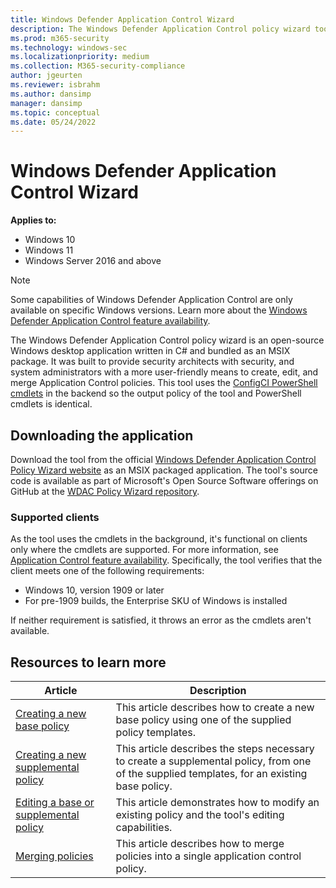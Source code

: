 ```yaml
---
title: Windows Defender Application Control Wizard
description: The Windows Defender Application Control policy wizard tool allows you to create, edit, and merge application control policies in a simple to use Windows application.
ms.prod: m365-security
ms.technology: windows-sec
ms.localizationpriority: medium
ms.collection: M365-security-compliance
author: jgeurten
ms.reviewer: isbrahm
ms.author: dansimp
manager: dansimp
ms.topic: conceptual
ms.date: 05/24/2022
---
```


# Windows Defender Application Control Wizard

**Applies to:**

- Windows 10
- Windows 11
- Windows Server 2016 and above

> [!NOTE]
> Some capabilities of Windows Defender Application Control are only available on specific Windows versions. Learn more about the [Windows Defender Application Control feature availability](feature-availability.md).

The Windows Defender Application Control policy wizard is an open-source Windows desktop application written in C# and bundled as an MSIX package. It was built to provide security architects with security, and system administrators with a more user-friendly means to create, edit, and merge Application Control policies. This tool uses the [ConfigCI PowerShell cmdlets](/powershell/module/configci) in the backend so the output policy of the tool and PowerShell cmdlets is identical.

## Downloading the application

Download the tool from the official [Windows Defender Application Control Policy Wizard website](https://webapp-wdac-wizard.azurewebsites.net/) as an MSIX packaged application. The tool's source code is available as part of Microsoft's Open Source Software offerings on GitHub at the [WDAC Policy Wizard repository](https://github.com/MicrosoftDocs/WDAC-Toolkit).

### Supported clients

As the tool uses the cmdlets in the background, it's functional on clients only where the cmdlets are supported. For more information, see [Application Control feature availability](feature-availability.md). Specifically, the tool verifies that the client meets one of the following requirements:

- Windows 10, version 1909 or later
- For pre-1909 builds, the Enterprise SKU of Windows is installed

If neither requirement is satisfied, it throws an error as the cmdlets aren't available.

## Resources to learn more

| Article | Description |
| - | - |
| [Creating a new base policy](wdac-wizard-create-base-policy.md) | This article describes how to create a new base policy using one of the supplied policy templates. |
| [Creating a new supplemental policy](wdac-wizard-create-supplemental-policy.md) | This article describes the steps necessary to create a supplemental policy, from one of the supplied templates, for an existing base policy. |
| [Editing a base or supplemental policy](wdac-wizard-editing-policy.md) | This article demonstrates how to modify an existing policy and the tool's editing capabilities. |
| [Merging policies](wdac-wizard-merging-policies.md) | This article describes how to merge policies into a single application control policy. |
